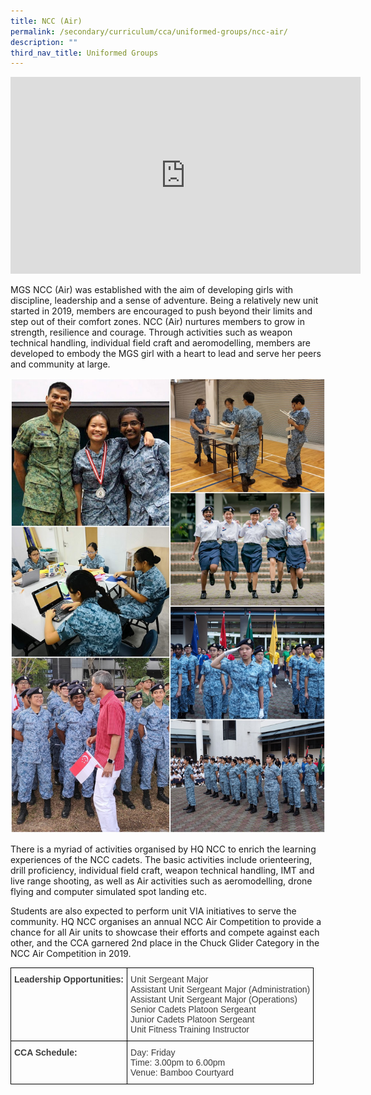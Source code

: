 ```yaml
---
title: NCC (Air)
permalink: /secondary/curriculum/cca/uniformed-groups/ncc-air/
description: ""
third_nav_title: Uniformed Groups
---
```



<iframe width="560" height="315" src="https://www.youtube.com/embed/ENvDOiIMgeo" title="YouTube video player" frameborder="0" allow="accelerometer; autoplay; clipboard-write; encrypted-media; gyroscope; picture-in-picture" allowfullscreen></iframe>

MGS NCC (Air) was established with the aim of developing girls with discipline, leadership and a sense of adventure. Being a relatively new unit started in 2019, members are encouraged to push beyond their limits and step out of their comfort zones. NCC (Air) nurtures members to grow in strength, resilience and courage. Through activities such as weapon technical handling, individual field craft and aeromodelling, members are developed to embody the MGS girl with a heart to lead and serve her peers and community at large.

![](/images/ncc%20air.jpg)

There is a myriad of activities organised by HQ NCC to enrich the learning experiences of the NCC cadets. The basic activities include orienteering, drill proficiency, individual field craft, weapon technical handling, IMT and live range shooting, as well as Air activities such as aeromodelling, drone flying and computer simulated spot landing etc.

  

Students are also expected to perform unit VIA initiatives to serve the community. HQ NCC organises an annual NCC Air Competition to provide a chance for all Air units to showcase their efforts and compete against each other, and the CCA garnered 2nd place in the Chuck Glider Category in the NCC Air Competition in 2019.

<style type="text/css">
.tg  {border-collapse:collapse;border-spacing:0;}
.tg td{border-color:black;border-style:solid;border-width:1px;font-family:Arial, sans-serif;font-size:14px;
  overflow:hidden;padding:10px 5px;word-break:normal;}
.tg th{border-color:black;border-style:solid;border-width:1px;font-family:Arial, sans-serif;font-size:14px;
  font-weight:normal;overflow:hidden;padding:10px 5px;word-break:normal;}
.tg .tg-uwnk{color:#3D3D3D;text-align:left;vertical-align:top}
.tg .tg-bzr3{color:#3D3D3D;font-weight:bold;text-align:left;vertical-align:top}
</style>
<table class="tg">
<thead>
  <tr>
    <th class="tg-bzr3">Leadership Opportunities:</th>
    <th class="tg-uwnk">Unit Sergeant Major<br>Assistant Unit Sergeant Major (Administration)<br>Assistant Unit Sergeant Major (Operations)<br>Senior Cadets Platoon Sergeant<br>Junior Cadets Platoon Sergeant<br>Unit Fitness Training Instructor</th>
  </tr>
</thead>
<tbody>
  <tr>
    <td class="tg-bzr3">CCA Schedule:</td>
    <td class="tg-uwnk">Day: Friday<br>Time: 3.00pm to 6.00pm<br>Venue: Bamboo Courtyard</td>
  </tr>
</tbody>
</table>